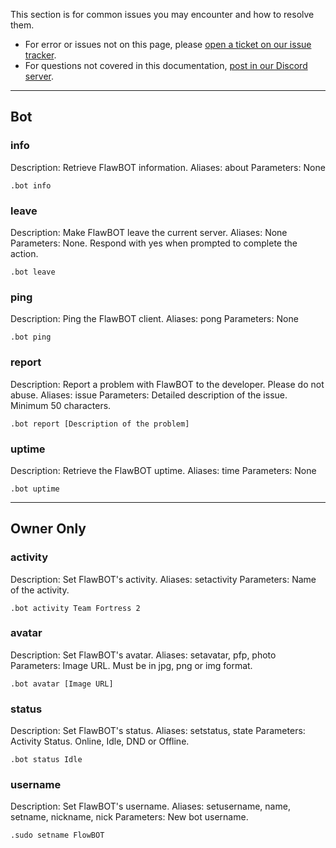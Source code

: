 [issues-link]: https://github.com/CriticalFlaw/FlawBOT/issues
[discord-link]: https://discord.gg/hTdtK9vBhE

This section is for common issues you may encounter and how to resolve them.

* For error or issues not on this page, please [open a ticket on our issue tracker][issues-link].
* For questions not covered in this documentation, [post in our Discord server][discord-link].

---

## Bot

### info

Description: Retrieve FlawBOT information.
Aliases: about
Parameters: None

```
.bot info
```

### leave

Description: Make FlawBOT leave the current server.
Aliases: None
Parameters: None. Respond with yes when prompted to complete the action.

```
.bot leave
```

### ping

Description: Ping the FlawBOT client.
Aliases: pong
Parameters: None

```
.bot ping
```

### report

Description: Report a problem with FlawBOT to the developer. Please do not abuse.
Aliases: issue
Parameters: Detailed description of the issue. Minimum 50 characters.

```
.bot report [Description of the problem]
```

### uptime

Description: Retrieve the FlawBOT uptime.
Aliases: time
Parameters: None


```
.bot uptime
```

---

## Owner Only

### activity

Description: Set FlawBOT's activity.
Aliases: setactivity
Parameters: Name of the activity.
```
.bot activity Team Fortress 2
```

### avatar

Description: Set FlawBOT's avatar.
Aliases: setavatar, pfp, photo
Parameters: Image URL. Must be in jpg, png or img format.

```
.bot avatar [Image URL]
```

### status

Description: Set FlawBOT's status.
Aliases: setstatus, state
Parameters: Activity Status. Online, Idle, DND or Offline.

```
.bot status Idle
```

### username

Description: Set FlawBOT's username.
Aliases: setusername, name, setname, nickname, nick
Parameters: New bot username.

```
.sudo setname FlowBOT
```